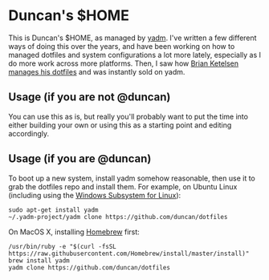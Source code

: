 # Duncan's $HOME

This is Duncan's $HOME, as managed by [yadm](https://yadm.io). I've written a few different ways of doing this over the years, and have been working on how to managed dotfiles and system configurations a lot more lately, especially as I do more work across more platforms. Then, I saw how [Brian Ketelsen manages his dotfiles](https://github.com/bketelsen/dotfiles) and was instantly sold on yadm.

## Usage (if you are not @duncan)

You can use this as is, but really you'll probably want to put the time into either building your own or using this as a starting point and editing accordingly. 

## Usage (if you are @duncan)

To boot up a new system, install yadm somehow reasonable, then use it to grab the dotfiles repo and install them. For example, on Ubuntu Linux (including using the [Windows Subsystem for Linux](https://docs.microsoft.com/en-us/windows/wsl/install-win10)):

```
sudo apt-get install yadm
~/.yadm-project/yadm clone https://github.com/duncan/dotfiles
```

On MacOS X, installing [Homebrew](https://brew.sh) first:

```
/usr/bin/ruby -e "$(curl -fsSL https://raw.githubusercontent.com/Homebrew/install/master/install)"
brew install yadm
yadm clone https://github.com/duncan/dotfiles
```
